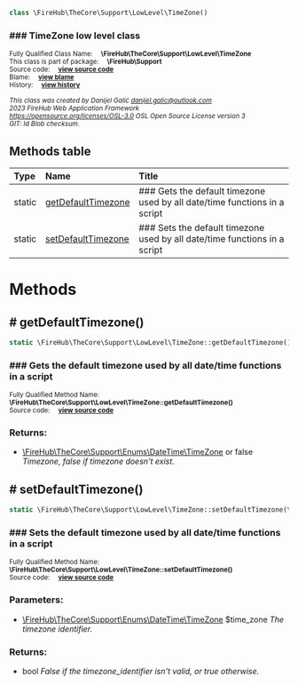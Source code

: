 
```php
class \FireHub\TheCore\Support\LowLevel\TimeZone()
```

### ### TimeZone low level class
<sub>Fully Qualified Class Name:  **\FireHub\TheCore\Support\LowLevel\TimeZone**</sub><br>
<sub>This class is part of package:  **\FireHub\Support**</sub><br>
<sub>Source code:  **[view source code](https://github.com/The-FireHub-Project/TheCore/blob/v1.0/src/support/lowlevel/firehub.TimeZone.php#L35)**</sub><br>
<sub>Blame:  **[view blame](https://github.com/The-FireHub-Project/TheCore/blame/v1.0/src/support/lowlevel/firehub.TimeZone.php)**</sub><br>
<sub>History:  **[view history](https://github.com/The-FireHub-Project/TheCore/commits/v1.0/src/support/lowlevel/firehub.TimeZone.php)**</sub><br>

<sub>_This class was created by Danijel Galić <danijel.galic@outlook.com>_</sub><br>
<sub>_2023 FireHub Web Application Framework_</sub><br>
<sub>_<https://opensource.org/licenses/OSL-3.0> OSL Open Source License version 3_</sub><br>
<sub>_GIT: $Id$ Blob checksum._</sub><br>



## Methods table

| Type  | Name  | Title |
| :---  | :---  | :---  |
|static |<a href="#getdefaulttimezone()">getDefaultTimezone</a>|### Gets the default timezone used by all date/time functions in a script|
|static |<a href="#setdefaulttimezone()">setDefaultTimezone</a>|### Sets the default timezone used by all date/time functions in a script|


# Methods


<h2><a name="getdefaulttimezone()"># getDefaultTimezone()</a></h2>

```php
static \FireHub\TheCore\Support\LowLevel\TimeZone::getDefaultTimezone():\FireHub\TheCore\Support\Enums\DateTime\TimeZone|false
```

### ### Gets the default timezone used by all date/time functions in a script
<sub>Fully Qualified Method Name:  **\FireHub\TheCore\Support\LowLevel\TimeZone::getDefaultTimezone()**</sub><br>
<sub>Source code:  **[view source code](https://github.com/The-FireHub-Project/TheCore/blob/v1.0/src/support/lowlevel/firehub.TimeZone.php#L45)**</sub><br>


### Returns:

* [\FireHub\TheCore\Support\Enums\DateTime\TimeZone](./TimeZone) or false _Timezone, false if timezone doesn&#039;t exist._

<h2><a name="setdefaulttimezone()"># setDefaultTimezone()</a></h2>

```php
static \FireHub\TheCore\Support\LowLevel\TimeZone::setDefaultTimezone(\FireHub\TheCore\Support\Enums\DateTime\TimeZone $time_zone):bool
```

### ### Sets the default timezone used by all date/time functions in a script
<sub>Fully Qualified Method Name:  **\FireHub\TheCore\Support\LowLevel\TimeZone::setDefaultTimezone()**</sub><br>
<sub>Source code:  **[view source code](https://github.com/The-FireHub-Project/TheCore/blob/v1.0/src/support/lowlevel/firehub.TimeZone.php#L63)**</sub><br>


### Parameters:

* [\FireHub\TheCore\Support\Enums\DateTime\TimeZone](./TimeZone) $time_zone _The timezone identifier._

### Returns:

* bool _False if the timezone_identifier isn&#039;t valid, or true otherwise._


